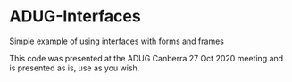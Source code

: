 # ADUG-Interfaces
Simple example of using interfaces with forms and frames

This code was presented at the ADUG Canberra 27 Oct 2020 meeting and is presented as is, use as you wish.
